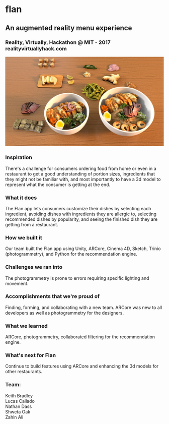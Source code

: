 # flan

## An augmented reality menu experience

### Reality, Virtually, Hackathon @ MIT - 2017 realityvirtuallyhack.com

![flan-food](/TableTop.jpg)

### Inspiration

There's a challenge for consumers ordering food from home or even in a restaurant to get a good understanding of portion sizes, ingredients that they might not be familiar with, and most importantly to have a 3d model to represent what the consumer is getting at the end.

### What it does
The Flan app lets consumers customize their dishes by selecting each ingredient, avoiding dishes with ingredients they are allergic to, selecting recommended dishes by popularity, and seeing the finished dish they are getting from a restaurant.

### How we built it
Our team built the Flan app using Unity, ARCore, Cinema 4D, Sketch, Trinio (photogrammetry), and Python for the recommendation engine.

### Challenges we ran into
The photogrammetry is prone to errors requiring specific lighting and movement.

### Accomplishments that we're proud of

Finding, forming, and collaborating with a new team. ARCore was new to all developers as well as photogrammetry for the designers.

### What we learned

ARCore, photogrammetry, collaborated filtering for the recommendation engine.

### What's next for Flan

Continue to build features using ARCore and enhancing the 3d models for other restaurants.

### Team:
Keith Bradley  
Lucas Callado  
Nathan Dass  
Shweta Oak  
Zahin Ali
